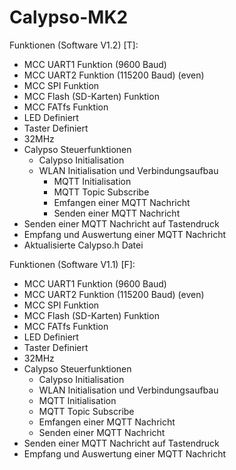# Calypso-MK2

 Funktionen (Software V1.2) [T]:
- MCC UART1 Funktion (9600 Baud)
- MCC UART2 Funktion (115200 Baud) (even)
- MCC SPI Funktion
- MCC Flash (SD-Karten) Funktion
- MCC FATfs Funktion
- LED Definiert
- Taster Definiert
- 32MHz
- Calypso Steuerfunktionen
	- Calypso Initialisation
  - WLAN Initialisation und Verbindungsaufbau
	- MQTT Initialisation 
	- MQTT Topic Subscribe
	- Emfangen einer MQTT Nachricht
	- Senden einer MQTT Nachricht
- Senden einer MQTT Nachricht auf Tastendruck
- Empfang und Auswertung einer MQTT Nachricht
- Aktualisierte Calypso.h Datei

 Funktionen (Software V1.1) [F]:
- MCC UART1 Funktion (9600 Baud)
- MCC UART2 Funktion (115200 Baud) (even)
- MCC SPI Funktion
- MCC Flash (SD-Karten) Funktion
- MCC FATfs Funktion
- LED Definiert
- Taster Definiert
- 32MHz
- Calypso Steuerfunktionen
	- Calypso Initialisation
	- WLAN Initialisation und Verbindungsaufbau
	- MQTT Initialisation 
	- MQTT Topic Subscribe
	- Emfangen einer MQTT Nachricht
	- Senden einer MQTT Nachricht
- Senden einer MQTT Nachricht auf Tastendruck
- Empfang und Auswertung einer MQTT Nachricht